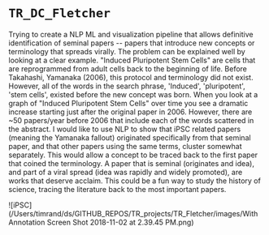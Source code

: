 # `TR_DC_Fletcher`
Trying to create a NLP ML and visualization pipeline that allows definitive identification of seminal papers -- papers that introduce new concepts or terminology that spreads virally. The problem can be explained well by looking at a clear example. "Induced Pluripotent Stem Cells" are cells that are reprogrammed from adult cells back to the beginning of life. Before Takahashi, Yamanaka (2006), this protocol and terminology did not exist. However, all of the words in the search phrase, 'Induced', 'pluripotent', 'stem cells', existed before the new concept was born. When you look at a graph of 
"Induced Pluripotent Stem Cells" over time you see a dramatic increase starting just after the original paper in 2006. However, there are ~50 papers/year before 2006 that include each of the words scattered in the abstract. I would like to use NLP to show that iPSC related papers (meaning the Yamanaka fallout) originated specifically from that seminal paper, and that other papers using the same terms, cluster somewhat separately. This would allow a concept to be traced back to the first paper that coined the terminology. A paper that is seminal (originates and idea), and part of a viral spread (idea was rapidly and widely promoted), are works that deserve acclaim. This could be a fun way to study the history of science, tracing the literature back to the most important papers. 

![iPSC](/Users/timrand/ds/GITHUB_REPOS/TR_projects/TR_Fletcher/images/With Annotation Screen Shot 2018-11-02 at 2.39.45 PM.png)



